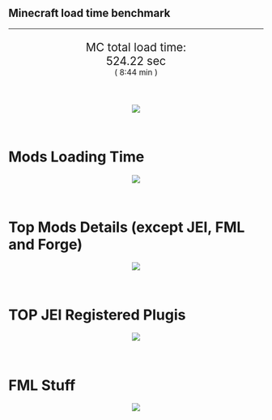 ## Minecraft load time benchmark


---

<p align="center" style="font-size:160%;">
MC total load time:<br>
524.22 sec
<br>
<sup><sub>(
8:44 min
)</sub></sup>
</p>

<br>


<p align="center">
<img src="https://quickchart.io/chart?w=400&h=30&c={
  type: 'horizontalBar',
  data: {
    datasets: [
      {label:      'MODS:', data: [312.92]},
      {label: 'FML stuff:', data: [211.30]}
    ]
  },
  options: {
    scales: {
      xAxes: [{display: false,stacked: true}],
      yAxes: [{display: false,stacked: true}],
    },
    elements: {rectangle: {borderWidth: 2}},
    legend: {display: false,},
    plugins: {datalabels: {color: 'white',formatter: (value, context) =>
      [context.dataset.label, value].join(' ')
    }}
  }
}"/>
</p>

<br>

# Mods Loading Time
<p align="center">
<img src="https://quickchart.io/chart?w=400&h=300&c={
  type: 'outlabeledPie',
  options: {
    cutoutPercentage: 25,
    plugins: {
      legend: !1,
      outlabels: {
        stretch: 5,
        padding: 1,
        text: (v,i)=>[
          v.labels[v.dataIndex],' ',
          (v.percent*1000|0)/10,
          String.fromCharCode(37)].join('')
      }
    }
  },
  data: {...
`
436e17  19.05s Had Enough Items;
3C6315  22.01s Had Enough Items (Plugins);
516fa8  14.24s Ender IO;
a651a8  11.90s IndustrialCraft 2;
813e81  10.49s OpenComputers;
8f3087   8.71s Forge Mod Loader;
81493e   8.34s Block Drops;
8f304e   7.56s Astral Sorcery;
5161a8   7.51s CraftTweaker2;
495797   9.66s CraftTweaker2 (Script Loading);
8c2ccd   6.96s Immersive Engineering;
213664   5.52s Forestry;
6e175e   4.62s Recurrent Complex;
538f30   4.57s Animania;
436e17   4.25s Integrated Dynamics;
176e43   4.16s Thaumic Additions: Reconstructed;
308f53   4.12s Village Names;
a86e51   4.01s Extra Utilities 2;
308f7e   3.83s Quark: RotN Edition;
3e68ba   3.77s AE2 Unofficial Extended Life;
ba3eb8   3.61s Cyclic;
cd922c   3.54s NuclearCraft;
444444  82.65s 44 Other mods;
333333  60.11s 171 'Fast' mods (load 1.0s - 0.1s);
222222   7.41s 225 'Instant' mods (load %3C 0.1s)
`
    .split(';').reduce((a, l) => {
      l.match(/(\w{6}) *(\d*\.\d*)s (.*)/)
      .slice(1).map((a, i) => [[String.fromCharCode(35),a].join(''), parseFloat(a), a][i])
      .forEach((s, i) => 
        [a.datasets[0].backgroundColor, a.datasets[0].data, a.labels][i].push(s)
      );
      return a
    }, {
      labels: [],
      datasets: [{
        backgroundColor: [],
        data: [],
        borderColor: 'rgba(22,22,22,0.3)',
        borderWidth: 1
      }]
    })
  }
}"/>
</p>

<br>

# Top Mods Details (except JEI, FML and Forge)
<p align="center">
<img src="https://quickchart.io/chart?w=400&h=450&c={
  options: {
    scales: {
      xAxes: [{stacked: true}],
      yAxes: [{stacked: true}],
    },
    plugins: {
      datalabels: {
        anchor: 'end',
        align: 'top',
        color: 'white',
        backgroundColor: 'rgba(46, 140, 171, 0.6)',
        borderColor: 'rgba(41, 168, 194, 1.0)',
        borderWidth: 0.5,
        borderRadius: 3,
        padding: 0,
        font: {size:10},
        formatter: (v,ctx) => 
          ctx.datasetIndex!=ctx.chart.data.datasets.length-1 ? null
            : [((ctx.chart.data.datasets.reduce((a,b)=>a- -b.data[ctx.dataIndex],0)*10)|0)/10,'s'].join('')
      },
      colorschemes: {
        scheme: 'office.Damask6'
      }
    }
  },
  type: 'bar',
  data: {...(() => {
    let a = { labels: [], datasets: [] };
`
1: Construction;
2: Loading Resources;
3: PreInitialization;
4: Initialization;
5: InterModComms$IMC;
6: PostInitialization;
7: LoadComplete;
8: ModIdMapping
`
    .split(';')
      .map(l => l.match(/\d: (.*)/).slice(1))
      .forEach(([name]) => a.datasets.push({ label: name, data: [] }));
`
                                     1      2      3      4      5      6      7      8  ;
Ender IO                         |  1.88|  0.01|  4.66|  0.60|  3.94|  1.41|  0.00|  1.73;
IndustrialCraft 2                |  0.80|  0.02|  9.77|  1.02|  0.00|  0.29|  0.00|  0.00;
OpenComputers                    |  0.18|  0.02|  6.22|  3.88|  0.19|  0.00|  0.00|  0.00;
Block Drops                      |  0.05|  0.00|  0.01|  0.00|  0.00|  8.29|  0.00|  0.00;
Astral Sorcery                   |  0.30|  0.01|  4.78|  1.71|  0.00|  0.77|  0.00|  0.00;
CraftTweaker2                    |  0.62|  0.00|  3.68|  0.01|  0.00|  3.19|  0.01|  0.00;
Immersive Engineering            |  0.97|  0.01|  1.36|  1.12|  0.00|  3.49|  0.00|  0.00;
Forestry                         |  0.41|  0.01|  3.70|  1.02|  0.00|  0.38|  0.00|  0.00;
Recurrent Complex                |  0.28|  0.01|  0.71|  0.94|  0.00|  2.69|  0.00|  0.00;
Animania                         |  0.32|  0.00|  3.67|  0.10|  0.00|  0.48|  0.00|  0.00;
Integrated Dynamics              |  0.24|  0.01|  3.94|  0.06|  0.00|  0.00|  0.00|  0.00;
Thaumic Additions: Reconstructed |  0.22|  0.00|  0.73|  0.42|  0.00|  2.79|  0.00|  0.00
`
    .split(';').slice(1)
      .map(l => l.split('|').map(s => s.trim()))
      .forEach(([name, ...arr], i) => {
        a.labels.push(name);
        arr.forEach((v, j) => a.datasets[j].data[i] = v)
      }); return a
  })()}
}"/>
</p>

<br>

# TOP JEI Registered Plugis
<p align="center">
<img src="https://quickchart.io/chart?w=700&c={
  options: {
    elements: { rectangle: { borderWidth: 1 } },
    legend: false
  },
  type: 'horizontalBar',
    data: {...(() => {
      let a = {
        labels: [], datasets: [{
          backgroundColor: 'rgba(0, 99, 132, 0.5)',
          borderColor: 'rgb(0, 99, 132)',
          data: []
        }]
      };
`
  3.01: li.cil.oc.integration.jei.ModPluginOpenComputers;
  2.27: cofh.thermalexpansion.plugins.jei.JEIPluginTE;
  1.53: com.github.sokyranthedragon.mia.integrations.jer.JeiJerIntegration$1;
  1.50: crazypants.enderio.machines.integration.jei.MachinesPlugin;
  1.22: com.rwtema.extrautils2.crafting.jei.XUJEIPlugin;
  1.22: jeresources.jei.JEIConfig;
  1.15: forestry.factory.recipes.jei.FactoryJeiPlugin;
  1.11: mezz.jei.plugins.vanilla.VanillaPlugin;
  1.07: ic2.jeiIntegration.SubModule;
  0.68: nc.integration.jei.NCJEI;
  0.59: knightminer.tcomplement.plugin.jei.JEIPlugin;
  0.59: com.buuz135.thaumicjei.ThaumcraftJEIPlugin;
  0.49: com.buuz135.industrial.jei.JEICustomPlugin;
  0.41: crazypants.enderio.base.integration.jei.JeiPlugin;
  0.32: ninjabrain.gendustryjei.GendustryJEIPlugin;
  4.87: Other 130 Plugins
`
        .split(';')
        .map(l => l.split(':'))
        .forEach(([time, name]) => {
          a.labels.push(name);
          a.datasets[0].data.push(time)
        })
        ; return a
    })()
  }
}"/>
</p>

<br>

# FML Stuff
<p align="center">
<img src="https://quickchart.io/chart?w=500&h=400&c={
  options: {
    rotation: Math.PI,
    cutoutPercentage: 55,
    plugins: {
      legend: !1,
      outlabels: {
        stretch: 5,
        padding: 1,
        text: (v)=>v.labels
      },
      doughnutlabel: {
        labels: [
          {
            text: 'FML stuff:',
            color: 'rgba(128, 128, 128, 0.5)',
            font: {size: 18}
          },
          {
            text: [211.30,'s'].join(''),
            color: 'rgba(128, 128, 128, 1)',
            font: {size: 22}
          }
        ]
      },
    }
  },
  type: 'outlabeledPie',
  data: {...(() => {
    let a = {
      labels: [],
      datasets: [{
        backgroundColor: [],
        data: [],
        borderColor: 'rgba(22,22,22,0.3)',
        borderWidth: 2
      }]
    };
`
993A00   2.01s Loading sounds;
994400   2.09s Loading Resource - SoundHandler;
994F00  31.30s ModelLoader: blocks;
995900  10.09s ModelLoader: items;
996300  11.07s ModelLoader: baking;
996D00   1.69s Applying remove recipe actions;
997700   0.20s Applying remove furnace recipe actions;
998200   0.84s Indexing ingredients;
444444 152.00s Other
`
    .split(';')
      .map(l => l.match(/(\w{6}) *(\d*\.\d*)s (.*)/))
      .forEach(([, col, time, name]) => {
        a.labels.push([name, ' ', time, 's'].join(''));
        a.datasets[0].data.push(parseFloat(time));
        a.datasets[0].backgroundColor.push([String.fromCharCode(35), col].join(''))
      })
      ; return a
  })()}
}"/>
</p>

<br>
